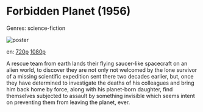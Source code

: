 # Forbidden Planet (1956)

Genres: science-fiction

![poster](http://image.tmdb.org/t/p/w500/qdH1Fm5vl1DAjXNHPmRZ4yEiUgM.jpg)

en:
  [720p](magnet:?xt=urn:btih:CF27B2F6389A02904433CD176BAAA26C1E0D8501&tr=udp://glotorrents.pw:6969/announce&tr=udp://tracker.opentrackr.org:1337/announce&tr=udp://torrent.gresille.org:80/announce&tr=udp://tracker.openbittorrent.com:80&tr=udp://tracker.coppersurfer.tk:6969&tr=udp://tracker.leechers-paradise.org:6969&tr=udp://p4p.arenabg.ch:1337&tr=udp://tracker.internetwarriors.net:1337)
  [1080p](magnet:?xt=urn:btih:4F30D0D3C56DD6AC55CECECC77D94195D07256E0&tr=udp://glotorrents.pw:6969/announce&tr=udp://tracker.opentrackr.org:1337/announce&tr=udp://torrent.gresille.org:80/announce&tr=udp://tracker.openbittorrent.com:80&tr=udp://tracker.coppersurfer.tk:6969&tr=udp://tracker.leechers-paradise.org:6969&tr=udp://p4p.arenabg.ch:1337&tr=udp://tracker.internetwarriors.net:1337)
  


A rescue team from earth lands their flying saucer-like spacecraft on an alien world, to discover they are not only not welcomed by the lone survivor of a missing scientific expedition sent there two decades earlier, but, once they have determined to investigate the deaths of his colleagues and bring him back home by force, along with his planet-born daughter, find themselves subjected to assault by something invisible which seems intent on preventing them from leaving the planet, ever.